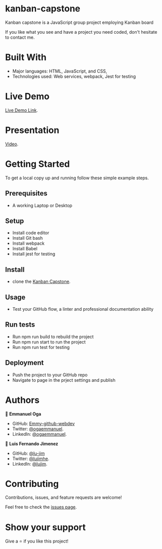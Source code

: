 # kanban-capstone

Kanban capstone is a JavaScript group project employing Kanban board


If you like what you see and have a project you need coded, don't hesitate to contact me.



# Built With


- Major languages: HTML, JavaScript, and CSS,
- Technologies used: Web services, webpack, Jest for testing


# Live Demo

[Live Demo Link](https://emmy-github-webdev.github.io/kanban-capstone/dist/).

# Presentation

[Video](https://drive.google.com/file/d/13P58IxlnnbB4pzPj-iBUa0fo4ltbNxOu/view?usp=sharing).

# Getting Started


To get a local copy up and running follow these simple example steps.

## Prerequisites
- A working Laptop or Desktop
## Setup
- Install code editor
- Install Git bash
- Install webpack
- Install Babel
- Install jest for testing
## Install
- clone the [Kanban Capstone](https://github.com/Emmy-github-webdev/kanban-capstone).
## Usage
- Test your GitHub flow, a linter and professional documentation ability
## Run tests
- Run npm run build to rebuild the project
- Run npm run start to run the project
- Run npm run test for testing
## Deployment
- Push the project to your GitHub repo
- Navigate to page in the prject settings and publish
# Authors
👤 **Emmanuel Oga**
- GitHub: [Emmy-github-webdev](https://github.com/Emmy-github-webdev)
- Twitter: [@ogaemmanuel](https://twitter.com/OgaemmanuelOga).
- LinkedIn: [@ogaemmanuel](https://www.linkedin.com/in/emmanuel-oga-16171584/).

👤 **Luis Fernando Jimenez**
- GitHub: [@lu-jim](https://github.com/Emmy-github-webdev)
- Twitter: [@lujimhe](https://twitter.com/OgaemmanuelOga).
- LinkedIn: [@lujim](https://www.linkedin.com/in/emmanuel-oga-16171584/).

# Contributing

Contributions, issues, and feature requests are welcome!

Feel free to check the [issues page](https://github.com/Emmy-github-webdev/kanban-capstone/issues).

# Show your support

Give a :star: if you like this project!

